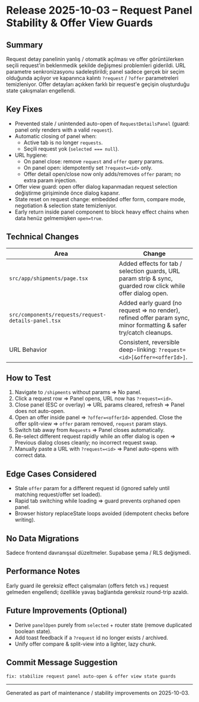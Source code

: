 # Release 2025-10-03 – Request Panel Stability & Offer View Guards

## Summary
Request detay panelinin yanlış / otomatik açılması ve offer görüntülerken seçili request'in beklenmedik şekilde değişmesi problemleri giderildi. URL parametre senkronizasyonu sadeleştirildi; panel sadece gerçek bir seçim olduğunda açılıyor ve kapanınca kalıntı `?request` / `?offer` parametreleri temizleniyor. Offer detayları açıkken farklı bir request'e geçişin oluşturduğu state çakışmaları engellendi.

## Key Fixes
- Prevented stale / unintended auto-open of `RequestDetailsPanel` (guard: panel only renders with a valid `request`).
- Automatic closing of panel when:
  - Active tab is no longer `requests`.
  - Seçili request yok (`selected === null`).
- URL hygiene:
  - On panel close: remove `request` and `offer` query params.
  - On panel open: idempotently set `?request=<id>` only.
  - Offer detail open/close now only adds/removes `offer` param; no extra param injection.
- Offer view guard: open offer dialog kapanmadan request selection değiştirme girişiminde önce dialog kapanır.
- State reset on request change: embedded offer form, compare mode, negotiation & selection state temizleniyor.
- Early return inside panel component to block heavy effect chains when data henüz gelmemişken `open=true`.

## Technical Changes
| Area | Change |
|------|--------|
| `src/app/shipments/page.tsx` | Added effects for tab / selection guards, URL param strip & sync, guarded row click while offer dialog open. |
| `src/components/requests/request-details-panel.tsx` | Added early guard (no request ⇒ no render), refined offer param sync, minor formatting & safer try/catch cleanups. |
| URL Behavior | Consistent, reversible deep-linking: `?request=<id>[&offer=<offerId>]`. |

## How to Test
1. Navigate to `/shipments` without params ⇒ No panel.
2. Click a request row ⇒ Panel opens, URL now has `?request=<id>`.
3. Close panel (ESC or overlay) ⇒ URL params cleared, refresh ⇒ Panel does not auto-open.
4. Open an offer inside panel ⇒ `?offer=<offerId>` appended. Close the offer split-view ⇒ `offer` param removed, `request` param stays.
5. Switch tab away from `Requests` ⇒ Panel closes automatically.
6. Re-select different request rapidly while an offer dialog is open ⇒ Previous dialog closes cleanly; no incorrect request swap.
7. Manually paste a URL with `?request=<id>` ⇒ Panel auto-opens with correct data.

## Edge Cases Considered
- Stale `offer` param for a different request id (ignored safely until matching request/offer set loaded).
- Rapid tab switching while loading ⇒ guard prevents orphaned open panel.
- Browser history replaceState loops avoided (idempotent checks before writing).

## No Data Migrations
Sadece frontend davranışsal düzeltmeler. Supabase şema / RLS değişmedi.

## Performance Notes
Early guard ile gereksiz effect çalışmaları (offers fetch vs.) request gelmeden engellendi; özellikle yavaş bağlantıda gereksiz round-trip azaldı.

## Future Improvements (Optional)
- Derive `panelOpen` purely from `selected` + router state (remove duplicated boolean state).
- Add toast feedback if a `?request` id no longer exists / archived.
- Unify offer compare & split-view into a lighter, lazy chunk.

## Commit Message Suggestion
```
fix: stabilize request panel auto-open & offer view state guards
```

---
Generated as part of maintenance / stability improvements on 2025-10-03.
